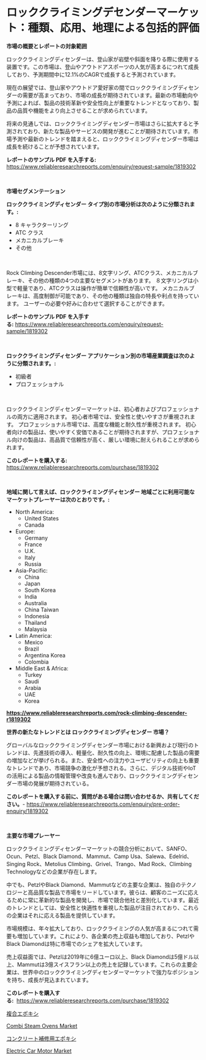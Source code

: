 <p><h1>ロッククライミングデセンダーマーケット：種類、応用、地理による包括的評価</h1></p><p><strong>市場の概要とレポートの対象範囲</strong></p>
<p><p>ロッククライミングディセンダーは、登山家が岩壁や斜面を降りる際に使用する装置です。この市場は、登山やアウトドアスポーツの人気が高まるにつれて成長しており、予測期間中に12.1%のCAGRで成長すると予測されています。</p><p>現在の展望では、登山家やアウトドア愛好家の間でロッククライミングディセンダーの需要が高まっており、市場の成長が期待されています。最新の市場動向や予測によれば、製品の技術革新や安全性向上が重要なトレンドとなっており、製品の品質や機能をより向上させることが求められています。</p><p>将来の見通しでは、ロッククライミングディセンダー市場はさらに拡大すると予測されており、新たな製品やサービスの開発が進むことが期待されています。市場予測や最新のトレンドを踏まえると、ロッククライミングディセンダー市場は成長を続けることが予想されています。</p></p>
<p><strong>レポートのサンプル PDF を入手する:</strong> <a href="https://www.reliableresearchreports.com/enquiry/request-sample/1819302">https://www.reliableresearchreports.com/enquiry/request-sample/1819302</a></p>
<p>&nbsp;</p>
<p><strong>市場セグメンテーション</strong></p>
<p><strong>ロッククライミングディセンダー タイプ別の市場分析は次のように分類されます。:</strong></p>
<p><ul><li>8 キャラクターリング</li><li>ATC クラス</li><li>メカニカルブレーキ</li><li>その他</li></ul></p>
<p>&nbsp;</p>
<p><p>Rock Climbing Descender市場には、8文字リング、ATCクラス、メカニカルブレーキ、その他の種類の4つの主要なセグメントがあります。 ８文字リングは小型で軽量であり、ATCクラスは操作が簡単で信頼性が高いです。 メカニカルブレーキは、高度制御が可能であり、その他の種類は独自の特長や利点を持っています。 ユーザーの必要や好みに合わせて選択することができます。</p></p>
<p><strong>レポートのサンプル PDF を入手する:</strong>&nbsp;<a href="https://www.reliableresearchreports.com/enquiry/request-sample/1819302">https://www.reliableresearchreports.com/enquiry/request-sample/1819302</a></p>
<p>&nbsp;</p>
<p><strong> ロッククライミングディセンダー アプリケーション別の市場産業調査は次のように分類されます。:</strong></p>
<p><ul><li>初級者</li><li>プロフェッショナル</li></ul></p>
<p>&nbsp;</p>
<p><p>ロッククライミングディセンダーマーケットは、初心者およびプロフェッショナルの両方に適用されます。 初心者市場では、安全性と使いやすさが重視されます。 プロフェッショナル市場では、高度な機能と耐久性が重視されます。 初心者向けの製品は、使いやすく安価であることが期待されますが、プロフェショナル向けの製品は、高品質で信頼性が高く、厳しい環境に耐えられることが求められます。</p></p>
<p><strong>このレポートを購入する:</strong>&nbsp; <a href="https://www.reliableresearchreports.com/purchase/1819302">https://www.reliableresearchreports.com/purchase/1819302</a></p>
<p>&nbsp;</p>
<p><strong>地域に関して言えば、ロッククライミングディセンダー 地域ごとに利用可能なマーケットプレーヤーは次のとおりです。:</strong></p>
<p><ul>
    <li>
        North America:
        <ul>
            <li>United States</li>
            <li>Canada</li>
        </ul>
    </li>
    <li>
        Europe:
        <ul>
            <li>Germany</li>
            <li>France</li>
            <li>U.K.</li>
            <li>Italy</li>
            <li>Russia</li>
        </ul>
    </li>
    <li>
        Asia-Pacific:
        <ul>
            <li>China</li>
            <li>Japan</li>
            <li>South Korea</li>
            <li>India</li>
            <li>Australia</li>
            <li>China Taiwan</li>
            <li>Indonesia</li>
            <li>Thailand</li>
            <li>Malaysia</li>
        </ul>
    </li>
    <li>
        Latin America:
        <ul>
            <li>Mexico</li>
            <li>Brazil</li>
            <li>Argentina Korea</li>
            <li>Colombia</li>
        </ul>
    </li>
    <li>
        Middle East & Africa:
        <ul>
            <li>Turkey</li>
            <li>Saudi</li>
            <li>Arabia</li>
            <li>UAE</li>
            <li>Korea</li>
        </ul>
    </li>
    </ul></p>
<p><strong><a href="https://www.reliableresearchreports.com/rock-climbing-descender-r1819302">https://www.reliableresearchreports.com/rock-climbing-descender-r1819302</a></strong>&nbsp;</p>
<p><strong>世界の新たなトレンドとは ロッククライミングディセンダー 市場？</strong></p>
<p><p>グローバルなロッククライミングディセンダー市場における新興および現行のトレンドは、先進技術の導入、軽量化、耐久性の向上、環境に配慮した製品の需要の増加などが挙げられる。また、安全性への注力やユーザビリティの向上も重要なトレンドであり、市場競争の激化が予想される。さらに、デジタル技術やIoTの活用による製品の情報管理や改良も進んでおり、ロッククライミングディセンダー市場の発展が期待されている。</p></p>
<p><strong>このレポートを購入する前に、質問がある場合は問い合わせるか、共有してください。</strong>- <a href="https://www.reliableresearchreports.com/enquiry/pre-order-enquiry/1819302">https://www.reliableresearchreports.com/enquiry/pre-order-enquiry/1819302</a></p>
<p>&nbsp;</p>
<p><strong>主要な市場プレーヤー</strong></p>
<p><p>ロッククライミングディセンダーマーケットの競合分析において、SANFO、Ocun、Petzl、Black Diamond、Mammut、Camp Usa、Salewa、Edelrid、Singing Rock、Metolius Climbing、Grivel、Trango、Mad Rock、Climbing Technologyなどの企業が存在します。</p><p>中でも、PetzlやBlack Diamond、Mammutなどの主要な企業は、独自のテクノロジーと高品質な製品で市場をリードしています。彼らは、顧客のニーズに応えるために常に革新的な製品を開発し、市場で競合他社と差別化しています。最近のトレンドとしては、安全性と快適性を重視した製品が注目されており、これらの企業はそれに応える製品を提供しています。</p><p>市場規模は、年々拡大しており、ロッククライミングの人気が高まるにつれて需要も増加しています。これにより、各企業の売上収益も増加しており、PetzlやBlack Diamondは特に市場でのシェアを拡大しています。</p><p>売上収益面では、Petzlは2019年に6億ユーロ以上、Black Diamondは5億ドル以上、Mammutは3億スイスフラン以上の売上を記録しています。これらの主要企業は、世界中のロッククライミングディセンダーマーケットで強力なポジションを持ち、成長が見込まれています。</p></p>
<p><strong>このレポートを購入する:</strong>&nbsp;&nbsp;<a href="https://www.reliableresearchreports.com/purchase/1819302">https://www.reliableresearchreports.com/purchase/1819302</a></p>
<p><p><a href="https://github.com/marbadji/Market-Research-Report-List-1/blob/main/571766429603.md">複合エポキシ</a></p><p><a href="https://github.com/josesg55/Market-Research-Report-List-2/blob/main/combi-steam-ovens-market.md">Combi Steam Ovens Market</a></p><p><a href="https://github.com/KaydenJohns1964/Market-Research-Report-List-1/blob/main/219107029604.md">コンクリート補修用エポキシ</a></p><p><a href="https://github.com/mancsybtousav/Market-Research-Report-List-2/blob/main/electric-car-motor-market.md">Electric Car Motor Market</a></p></p>
